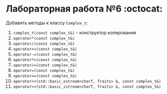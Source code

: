 # Лабораторная работа №6 :octocat:
Добавить методы к классу `Complex_t`:
1. `complex_t(const complex_t&)` - конструктор копирования
1. `operator*(const complex_t&)`
1. `operator/(const complex_t&)`
1. `operator+=(const complex_t&)`
1. `operator-=(const complex_t&)`
1. `operator*=(const complex_t&)`
1. `operator/=(const complex_t&)`
1. `operator=(const complex_t&)`
1. `operator==(const complex_t&)`
1. `operator<<(std::basic_ostream<charT, Traits> &, const complex_t&)`
1. `operator>>(std::basic_istream<charT, Traits> &, const complex_t&)`
